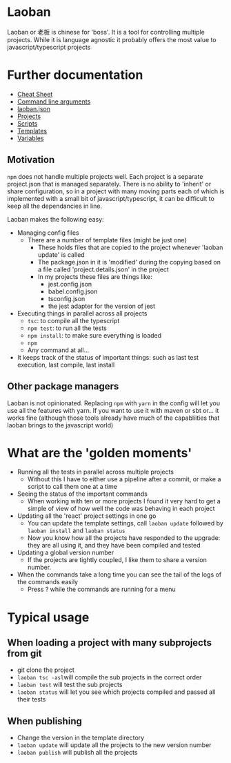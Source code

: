 # Laoban

Laoban or 老板 is chinese for 'boss'. It is a tool for controlling multiple projects. While it is language agnostic it
probably offers the most value to javascript/typescript projects

# Further documentation

* [Cheat Sheet](documentation/CHEATSHEET.md)
* [Command line arguments](documentation/COMMAND.LINE.ARGUMENTS.md)
* [laoban.json](documentation/LAOBAN.JSON.md)
* [Projects](documentation/PROJECTS.md)
* [Scripts](documentation/SCRIPTS.md)
* [Templates](documentation/TEMPLATES.md)
* [Variables](documentation/VARIABLES.md)

## Motivation

`npm` does not handle multiple projects well. Each project is a separate project.json that is managed separately. There
is no ability to 'inherit' or share configuration, so in a project with many moving parts each of which is implemented
with a small bit of javascript/typescript, it can be difficult to keep all the dependancies in line.

Laoban makes the following easy:

* Managing config files
    * There are a number of template files (might be just one)
        * These holds files that are copied to the project whenever 'laoban update' is called
        * The package.json in it is 'modified' during the copying based on a file called 'project.details.json' in the
          project
        * In my projects these files are things like:
            * jest.config.json
            * babel.config.json
            * tsconfig.json
            * the jest adapter for the version of jest
* Executing things in parallel across all projects
    * `tsc`: to compile all the typescript
    * `npm test`: to run all the tests
    * `npm install`: to make sure everything is loaded
    * `npm `
    * Any command at all...
* It keeps track of the status of important things: such as last test execution, last compile, last install

## Other package managers

Laoban is not opinionated. Replacing `npm` with `yarn`  in the config will let you use all the features with yarn. If
you want to use it with maven or sbt or... it works fine (although those tools already have much of the capabliities
that laoban brings to the javascript world)

# What are the 'golden moments'

* Running all the tests in parallel across multiple projects
    * Without this I have to either use a pipeline after a commit, or make a script to call them one at a time
* Seeing the status of the important commands
    * When working with ten or more projects I found it very hard to get a simple of view of how well the code was
      behaving in each project
* Updating all the 'react' project settings in one go
    * You can update the template settings, call `laoban update` followed by `laoban install` and `laoban status`
    * Now you know how all the projects have responded to the upgrade: they are all using it, and they have been
      compiled and tested
* Updating a global version number
    * If the projects are tightly coupled, I like them to share a version number.
* When the commands take a long time you can see the tail of the logs of the commands easily
    * Press ? while the commands are running for a menu

# Typical usage

## When loading a project with many subprojects from git

* git clone the project
* `laoban tsc -asl`will compile the sub projects in the correct order
* `laoban test` will test the sub projects
* `laoban status` will let you see which projects compiled and passed all their tests

## When publishing

* Change the version in the template directory
* `laoban update` will update all the projects to the new version number
* `laoban publish` will publish all the projects
